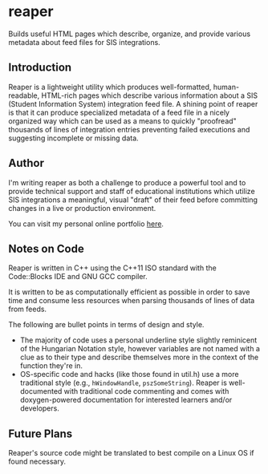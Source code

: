 # reaper
Builds useful HTML pages which describe, organize, and provide various metadata about feed files for SIS integrations.

Introduction
--------
Reaper is a lightweight utility which produces well-formatted, human-readable, HTML-rich pages which describe various information about a SIS (Student Information System) integration feed file. A shining point of reaper is that it can produce specialized metadata of a feed file in a nicely organized way which can be used as a means to quickly "proofread" thousands of lines of integration entries preventing failed executions and suggesting incomplete or missing data.

Author
--------
I'm writing reaper as both a challenge to produce a powerful tool and to provide technical support and staff of educational institutions which utilize SIS integrations a meaningful, visual "draft" of their feed before committing changes in a live or production environment.

You can visit my personal online portfolio [here][ghostcat].

[ghostcat]: http://av.x10.bz/

Notes on Code
--------
Reaper is written in C++ using the C++11 ISO standard with the Code::Blocks IDE and GNU GCC compiler.

It is written to be as computationally efficient as possible in order to save time and consume less resources when parsing thousands of lines of data from feeds.

The following are bullet points in terms of design and style.
* The majority of code uses a personal underline style slightly reminicent of the Hungarian Notation style, however variables are not named with a clue as to their type and describe themselves more in the context of the function they're in.
* OS-specific code and hacks (like those found in util.h) use a more traditional style (e.g., ```hWindowHandle```, ```pszSomeString```). Reaper is well-documented with traditional code commenting and comes with doxygen-powered documentation for interested learners and/or developers.

Future Plans
--------
Reaper's source code might be translated to best compile on a Linux OS if found necessary.

